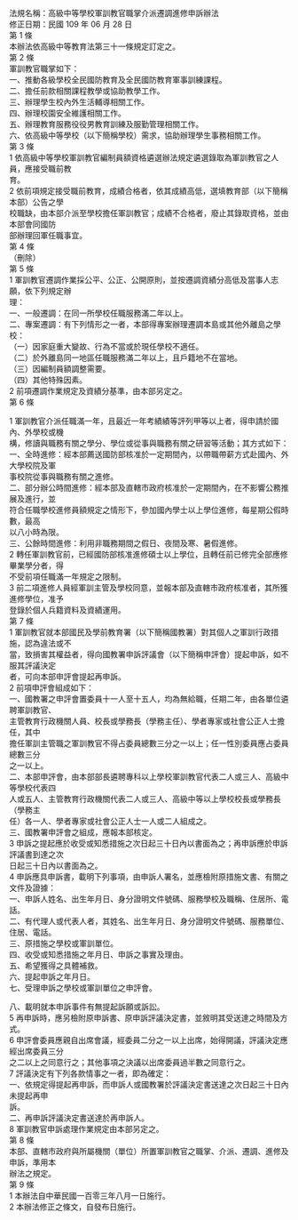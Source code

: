 法規名稱：高級中等學校軍訓教官職掌介派遷調進修申訴辦法  
修正日期：民國 109 年 06 月 28 日  
第 1 條  
本辦法依高級中等教育法第三十一條規定訂定之。  
第 2 條  
軍訓教官職掌如下：  
一、推動各級學校全民國防教育及全民國防教育軍事訓練課程。  
二、擔任前款相關課程教學或協助教學工作。  
三、辦理學生校內外生活輔導相關工作。  
四、辦理校園安全維護相關工作。  
五、辦理教育服務役役男教育訓練及服勤管理相關工作。  
六、依高級中等學校（以下簡稱學校）需求，協助辦理學生事務相關工作。  
第 3 條  
1 依高級中等學校軍訓教官編制員額資格遴選辦法規定遴選錄取為軍訓教官之人員，應接受職前教  
育。  
2 依前項規定接受職前教育，成績合格者，依其成績高低，選填教育部（以下簡稱本部）公告之學  
校職缺，由本部介派至學校擔任軍訓教官；成績不合格者，廢止其錄取資格，並由本部會同國防  
部辦理回軍任職事宜。  
第 4 條  
（刪除）  
第 5 條  
1 軍訓教官遷調作業採公平、公正、公開原則，並按遷調資績分高低及當事人志願，依下列規定辦  
理：  
一、一般遷調：在同一所學校任職服務滿二年以上。  
二、專案遷調：有下列情形之一者，本部得專案辦理遷調本島或其他外離島之學校：  
（一）因家庭重大變故、行為不當或於現任學校不適任。  
（二）於外離島同一地區任職服務滿二年以上，且戶籍地不在當地。  
（三）因編制員額調整需要。  
（四）其他特殊因素。  
2 前項遷調作業規定及資績分基準，由本部另定之。  
第 6 條  


1 軍訓教官介派任職滿一年，且最近一年考績績等評列甲等以上者，得申請於國內、外學校或機  
構，修讀與職務有關之學分、學位或從事與職務有關之研習等活動；其方式如下：  
一、全時進修：經本部薦送國防部核准於一定期間內，以帶職帶薪方式赴國內、外大學校院及軍  
事校院從事與職務有關之進修。  
二、部分辦公時間進修：經本部及直轄市政府核准於一定期間內，在不影響公務推展及進行，並  
符合任職學校進修員額規定之情形下，參加國內學士以上學位進修，每星期公假時數，最高  
以八小時為限。  
三、公餘時間進修：利用非職務期間之假日、夜間及寒、暑假進修。  
2 轉任軍訓教官前，已經國防部核准進修碩士以上學位，且轉任前已修完全部應修畢業學分者，得  
不受前項任職滿一年規定之限制。  
3 前二項進修人員經軍訓主管及學校同意，並報本部及直轄市政府核准者，其所獲進修學位，准予  
登錄於個人兵籍資料及資績運用。  
第 7 條  
1 軍訓教官就本部國民及學前教育署（以下簡稱國教署）對其個人之軍訓行政措施，認為違法或不  
當，致損害其權益者，得向國教署申訴評議會（以下簡稱申評會）提起申訴，如不服其評議決定  
者，可向本部申評會提起再申訴。  
2 前項申評會組成如下：  
一、國教署之申評會置委員十一人至十五人，均為無給職，任期二年，由各單位遴聘軍訓教官、  
主管教育行政機關人員、校長或學務長（學務主任）、學者專家或社會公正人士擔任，其中  
擔任軍訓主管職之軍訓教官不得占委員總數三分之一以上；任一性別委員應占委員總數三分  
之一以上。  
二、本部申評會，由本部部長遴聘專科以上學校軍訓教官代表二人或三人、高級中等學校代表四  
人或五人、主管教育行政機關代表二人或三人、高級中等以上學校校長或學務長（學務主  
任）各一人、學者專家或社會公正人士一人或二人組成之。  
三、國教署申評會之組成，應報本部核定。  
3 申訴之提起應於收受或知悉措施之次日起三十日內以書面為之；再申訴應於申訴評議書到達之次  
日起三十日內以書面為之。  
4 申訴應具申訴書，載明下列事項，由申訴人署名，並應檢附原措施文書、有關之文件及證據：  
一、申訴人姓名、出生年月日、身分證明文件號碼、服務學校及職稱、住居所、電話。  
二、有代理人或代表人者，其姓名、出生年月日、身分證明文件號碼、服務單位、住居、電話。  
三、原措施之學校或軍訓單位。  
四、收受或知悉措施之年月日、申訴之事實及理由。  
五、希望獲得之具體補救。  
六、提起申訴之年月日。  
七、受理申訴之學校或軍訓單位之申評會。  


八、載明就本申訴事件有無提起訴願或訴訟。  
5 再申訴時，應另檢附原申訴書、原申訴評議決定書，並敘明其受送達之時間及方式。  
6 申評會委員應親自出席會議，經委員二分之一以上出席，始得開議，評議決定應經出席委員三分  
之二以上之同意行之；其他事項之決議以出席委員過半數之同意行之。  
7 評議決定有下列各款情事之一者，即為確定：  
一、依規定得提起再申訴，而申訴人或國教署於評議決定書送達之次日起三十日內未提起再申  
訴。  
二、再申訴評議決定書送達於再申訴人。  
8 軍訓教官申訴處理作業規定由本部另定之。  
第 8 條  
本部、直轄市政府與所屬機關（單位）所置軍訓教官之職掌、介派、遷調、進修及申訴，準用本  
辦法之規定。  
第 9 條  
1 本辦法自中華民國一百零三年八月一日施行。  
2 本辦法修正之條文，自發布日施行。  


